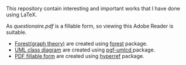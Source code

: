 This repository contain interesting and important works that I have done using LaTeX.


As *questionaire.pdf* is a fillable form, so viewing this Adobe Reader is suitable.

* [Forest(graph theory)](https://github.com/al2helal/LaTeX_Work/blob/master/Tree/tree.pdf) are created using [forest](http://mirrors.ibiblio.org/CTAN/graphics/pgf/contrib/forest/forest-doc.pdf) package.
* [UML class diagram](https://github.com/al2helal/LaTeX_Work/blob/master/UML/class_diagram_task3.pdf) are created using [pgf-umlcd ](http://mirror.utexas.edu/ctan/graphics/pgf/contrib/pgf-umlcd/pgf-umlcd-manual.pdf) package.
* [PDF fillable form](https://github.com/al2helal/LaTeX_Work/blob/master/questionaire.pdf) are created using [hyperref](http://mirrors.ibiblio.org/CTAN/macros/latex/contrib/hyperref/doc/manual.pdf) package. 
